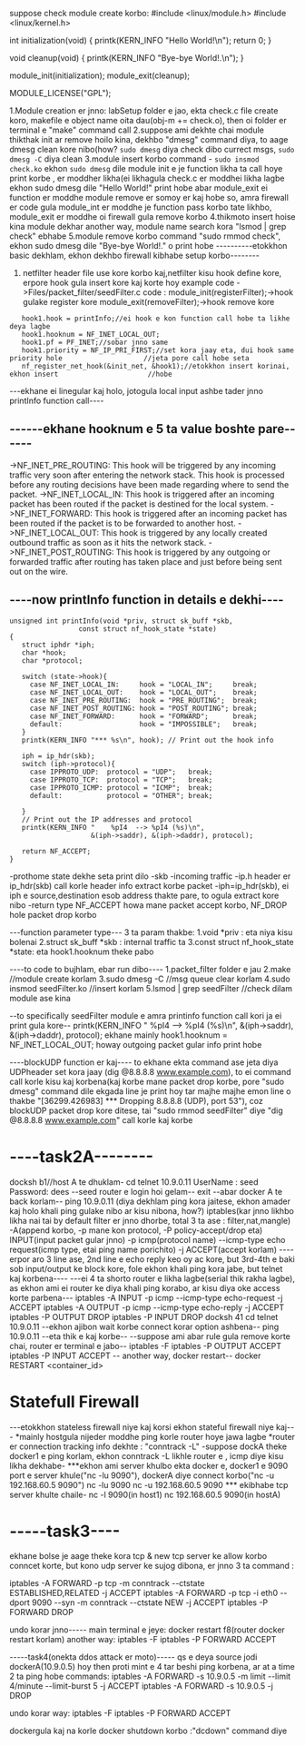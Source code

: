 suppose check module create korbo:
#include <linux/module.h>
#include <linux/kernel.h>

int initialization(void)
{
    printk(KERN_INFO "Hello World!\n");
    return 0;
}

void cleanup(void)
{
    printk(KERN_INFO "Bye-bye World!.\n");
}

module_init(initialization);
module_exit(cleanup);

MODULE_LICENSE("GPL");



1.Module creation er jnno: labSetup folder e jao, ekta check.c file create koro, makefile e object name oita dau(obj-m += check.o), then oi folder er terminal e "make" command call
2.suppose ami dekhte chai module thikthak init ar remove hoilo kina, dekhbo "dmesg" command diya, to aage dmesg clean kore nibo(how? `sudo dmesg` diya check dibo currect msgs, `sudo dmesg -C` diya clean
3.module insert korbo command - `sudo insmod check.ko` 
ekhon `sudo dmesg` dile module init e je function likha ta call hoye print korbe , er moddher likha(ei likhagula check.c er moddhei likha lagbe
ekhon sudo dmesg dile "Hello World!" print hobe
abar module_exit ei function er moddhe module remove er somoy er kaj hobe
so, amra firewall er code gula module_int er moddhe je function pass korbo tate likhbo, module_exit er moddhe oi firewall gula remove korbo
4.thikmoto insert hoise kina module dekhar another way, module name search kora "lsmod | grep check" ebhabe
5.module remove korbo command "sudo rmmod check", ekhon sudo dmesg dile "Bye-bye World!." o print hobe
----------etokkhon basic dekhlam, ekhon dekhbo firewall kibhabe setup korbo--------
1. netfilter header file use kore korbo kaj,netfilter kisu hook define kore, erpore hook gula insert kore kaj korte hoy
example code ->Files/packet_filter/seedFilter.c
code :
module_init(registerFilter);->hook gulake register kore
module_exit(removeFilter);->hook remove kore
```
   hook1.hook = printInfo;//ei hook e kon function call hobe ta likhe deya lagbe
   hook1.hooknum = NF_INET_LOCAL_OUT;
   hook1.pf = PF_INET;//sobar jnno same
   hook1.priority = NF_IP_PRI_FIRST;//set kora jaay eta, dui hook same priority hole 					//jeta pore call hobe seta  
   nf_register_net_hook(&init_net, &hook1);//etokkhon insert korinai, ekhon insert 						//hobe
```
---ekhane ei linegular kaj holo, jotogula local input ashbe tader jnno printInfo function call----

## ------ekhane hooknum e 5 ta value boshte pare------

   ->NF_INET_PRE_ROUTING: This hook will be triggered by any incoming traffic very soon after entering the network stack. This hook is processed before any routing decisions have been made regarding where to send the packet.
   ->NF_INET_LOCAL_IN: This hook is triggered after an incoming packet has been routed if the packet is destined for the local system.
   ->NF_INET_FORWARD: This hook is triggered after an incoming packet has been routed if the packet is to be forwarded to another host.
   ->NF_INET_LOCAL_OUT: This hook is triggered by any locally created outbound traffic as soon as it hits the network stack.
   ->NF_INET_POST_ROUTING: This hook is triggered by any outgoing or forwarded traffic after routing has taken place and just before being sent out on the wire.

## ----now printInfo function in details e dekhi----
```
unsigned int printInfo(void *priv, struct sk_buff *skb,
                 const struct nf_hook_state *state)
{
   struct iphdr *iph;
   char *hook;
   char *protocol;

   switch (state->hook){
     case NF_INET_LOCAL_IN:     hook = "LOCAL_IN";     break; 
     case NF_INET_LOCAL_OUT:    hook = "LOCAL_OUT";    break; 
     case NF_INET_PRE_ROUTING:  hook = "PRE_ROUTING";  break; 
     case NF_INET_POST_ROUTING: hook = "POST_ROUTING"; break; 
     case NF_INET_FORWARD:      hook = "FORWARD";      break; 
     default:                   hook = "IMPOSSIBLE";   break;
   }
   printk(KERN_INFO "*** %s\n", hook); // Print out the hook info

   iph = ip_hdr(skb);
   switch (iph->protocol){
     case IPPROTO_UDP:  protocol = "UDP";   break;
     case IPPROTO_TCP:  protocol = "TCP";   break;
     case IPPROTO_ICMP: protocol = "ICMP";  break;
     default:           protocol = "OTHER"; break;

   }
   // Print out the IP addresses and protocol
   printk(KERN_INFO "    %pI4  --> %pI4 (%s)\n", 
                    &(iph->saddr), &(iph->daddr), protocol);

   return NF_ACCEPT;
}
```
-prothome state dekhe seta print dilo
-skb -incoming traffic
-ip.h header er ip_hdr(skb) call korle header info extract korbe packet
-iph=ip_hdr(skb), ei iph e source,destination esob address thakte pare, to ogula         extract kore nibo 
-return type NF_ACCEPT howa mane packet accept korbo, NF_DROP hole packet drop korbo

---function parameter type---
3 ta param thakbe:
1.void *priv : eta niya kisu bolenai
2.struct sk_buff *skb : internal traffic ta 
3.const struct nf_hook_state *state: eta hook1.hooknum theke pabo

----to code to bujhlam, ebar run dibo----
1.packet_filter folder e jau
2.make //module create korlam
3.sudo dmesg -C //msg queue clear korlam
4.sudo insmod seedFilter.ko //insert korlam
5.lsmod | grep seedFilter //check dilam module ase kina

--to specifically seedFilter module e amra printinfo function call kori ja ei print gula kore--
printk(KERN_INFO "    %pI4  --> %pI4 (%s)\n", 
                    &(iph->saddr), &(iph->daddr), protocol);
ekhane mainly hook1.hooknum = NF_INET_LOCAL_OUT; howay outgoing packet gular info print hobe

----blockUDP function er kaj----
to ekhane ekta command ase jeta diya UDPheader set kora jaay (dig @8.8.8.8 www.example.com), to ei command call korle kisu kaj korbena(kaj korbe mane packet drop korbe, pore "sudo dmesg" command dile ekgada line je print hoy tar majhe majhe emon line o thakbe "[36299.426983] *** Dropping 8.8.8.8 (UDP), port 53"), coz blockUDP packet drop kore ditese, tai "sudo rmmod seedFilter" diye "dig @8.8.8.8 www.example.com" call korle kaj korbe

# ----task2A--------
docksh b1//host A te dhuklam-
cd
telnet 10.9.0.11
UserName : seed
Password: dees
--seed router e login hoi gelam--
exit
--abar docker A te back korlam--
ping 10.9.0.11 (diya dekhlam ping kora jaitese, ekhon amader kaj holo khali ping gulake nibo ar kisu nibona, how?)
iptables(kar jnno likhbo likha nai tai by default filter er jnno dhorbe, total 3 ta ase : filter,nat,mangle) -A(append korbo, -p mane kon protocol, -P policy-accept/drop eta) INPUT(input packet gular jnno) -p icmp(protocol name) --icmp-type echo request(icmp type, etai ping name porichito) -j ACCEPT(accept korlam)
----erpor aro 3 line ase, 2nd line e echo reply keo oy ac kore, but 3rd-4th e baki sob input/output ke block kore, fole ekhon khali ping kora jabe, but telnet kaj korbena----
---ei 4 ta shorto router e likha lagbe(serial thik rakha lagbe), as ekhon ami ei router ke diya khali ping korabo, ar kisu diya oke access korte parbena---
iptables -A INPUT -p icmp --icmp-type echo-request -j ACCEPT
iptables -A OUTPUT -p icmp --icmp-type echo-reply -j ACCEPT
iptables -P OUTPUT DROP
iptables -P INPUT DROP
docksh 41
cd 
telnet 10.9.0.11
--ekhon ajibon wait korbe connect korar option ashbena--
ping 10.9.0.11
--eta thik e kaj korbe--
--suppose ami abar rule gula remove korte chai, router er terminal e jabo--
iptables -F
iptables -P OUTPUT ACCEPT
iptables -P INPUT ACCEPT
-- another way, docker restart--
docker RESTART <container_id>


# Statefull Firewall
---etokkhon stateless firewall niye kaj korsi ekhon stateful firewall niye kaj---
*mainly hostgula nijeder moddhe ping korle router hoye jawa lagbe
*router er connection tracking info dekhte : "conntrack -L"
-suppose dockA theke docker1 e ping korlam, ekhon conntrack -L likhle router e , icmp diye kisu likha dekhabe-
***ekhon ami server khulbo ekta docker e, docker1 e 9090 port e server khule("nc -lu 9090"), dockerA diye connect korbo("nc -u 192.168.60.5 9090")
nc -lu 9090
nc -u 192.168.60.5 9090
*** ekibhabe tcp server khulte chaile-
nc -l 9090(in host1)
nc 192.168.60.5 9090(in hostA)


# -----task3----
ekhane bolse je aage theke kora tcp & new tcp server ke allow korbo conncet korte, but kono udp server ke sujog dibona, er jnno 3 ta command :

iptables -A FORWARD -p tcp -m conntrack --ctstate ESTABLISHED,RELATED -j ACCEPT
iptables -A FORWARD -p tcp -i eth0 --dport 9090 --syn -m conntrack --ctstate NEW -j ACCEPT
iptables -P FORWARD DROP

undo korar jnno-----
main terminal e jeye: docker restart f8(router docker restart korlam)
another way:
iptables -F
iptables -P FORWARD ACCEPT


-----task4(onekta ddos attack er moto)-----
qs e deya source jodi dockerA(10.9.0.5) hoy then proti mint e 4 tar beshi ping korbena, ar at a time 2 ta ping hobe
commands:
iptables -A FORWARD -s 10.9.0.5 -m limit --limit 4/minute --limit-burst 5 -j ACCEPT
iptables -A FORWARD -s 10.9.0.5 -j DROP

undo korar way:
iptables -F
iptables -P FORWARD ACCEPT

dockergula kaj na korle docker shutdown korbo :"dcdown" command diye






